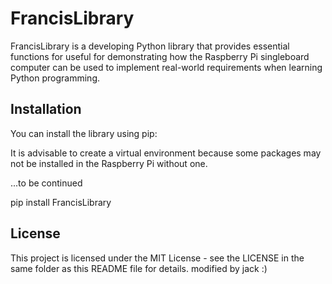 # FrancisLibrary

FrancisLibrary is a developing Python library that provides essential functions for useful for demonstrating
how the Raspberry Pi singleboard computer can be used to implement real-world requirements when learning
Python programming.

## Installation

You can install the library using pip:

It is advisable to create a virtual environment because some packages may not be installed in the Raspberry Pi
without one.

...to be continued

pip install FrancisLibrary


## License

This project is licensed under the MIT License - see the LICENSE in the same folder as this README file for details.
modified by jack :)
